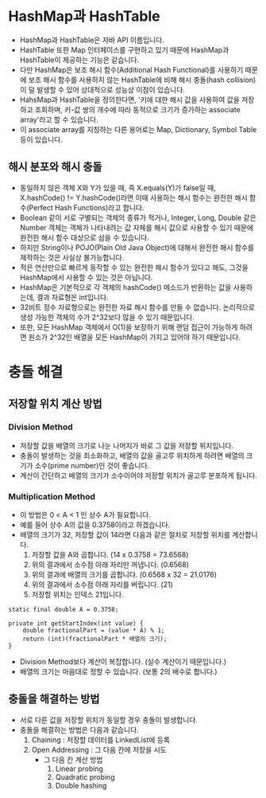 # HashMap과 HashTable
* HashMap과 HashTable은 자바 API 이름입니다.
* HashTable 또한 Map 인터페이스를 구현하고 있기 때문에 HashMap과 HashTable이 제공하는 기능은 같습니다.
* 다만 HashMap은 보조 해시 함수(Additional Hash Functional)를 사용하기 때문에 보조 해시 함수를 사용하지 않는 HashTable에 비해 
해시 충돌(hash collision)이 덜 발생할 수 있어 상대적으로 성능상 이점이 있습니다.
* HahsMap과 HashTable을 정의한다면, '키에 대한 해시 값을 사용하여 값을 저장하고 조회하며, 키-값 쌍의 개수에 따라 동적으로 
크기가 증가하는 associate array'라고 할 수 있습니다. 
* 이 associate array를 지칭하는 다른 용어로는 Map, Dictionary, Symbol Table 등이 있습니다.

## 해시 분포와 해시 충돌
* 동일하지 않은 객체 X와 Y가 있을 때, 즉 X.equals(Y)가 false일 때, X.hashCode() != Y.hashCode()라면 
이때 사용하는 해시 함수는 완전한 해시 함수(Perfect Hash Functions)라고 합니다.
* Boolean 같이 서로 구별되는 객체의 종류가 적거나, Integer, Long, Double 같은 Number 객체는 
객체가 나타내려는 값 자체를 해시 값으로 사용할 수 있기 때문에 완전한 해시 함수 대상으로 삼을 수 있습니다.
* 하지만 String이나 POJO(Plain Old Java Object)에 대해서 완전한 해시 함수를 제작하는 것은 사실상 불가능합니다.
* 적은 연산만으로 빠르게 동작할 수 있는 완전한 해시 함수가 있다고 해도, 그것을 HashMap에서 사용할 수 있는 것은 아닙니다.
* HashMap은 기본적으로 각 객체의 hashCode() 메소드가 반환하는 값을 사용하는데, 결과 자료형은 int입니다.
* 32비트 정수 자료형으로는 완전한 자료 해시 함수를 만들 수 없습니다. 논리적으로 생성 가능한 객체의 수가 2^32보다 많을 수 있기 때문입니다.
* 또한, 모든 HashMap 객체에서 O(1)을 보장하기 위해 랜덤 접근이 가능하게 하려면 원소가 2^32인 배열을 모든 HashMap이 가지고 있어야 하기 때문입니다.

# 충돌 해결

## 저장할 위치 계산 방법

### Division Method
* 저장할 값을 배열의 크기로 나눈 나머지가 바로 그 값을 저장할 위치입니다.
* 충돌이 발생하는 것을 최소화하고, 배열의 값을 골고루 위치하게 하려면 배열의 크기가 소수(prime number)인 것이 좋습니다.
* 계산이 간단하고 배열의 크기가 소수이어야 저장할 위치가 골고루 분포하게 됩니다.

### Multiplication Method
* 이 방법은 0 < A < 1 인 상수 A가 필요합니다.
* 예를 들어 상수 A의 값을 0.3758이라고 하겠습니다.
* 배열의 크기가 32, 저장할 값이 14라면 다음과 같은 절차로 저장할 위치를 계산합니다.
    1. 저장할 값을 A와 곱합니다. (14 x 0.3758 = 73.6568)
    2. 위의 결과에서 소수점 아래 자리만 꺼냅니다. (0.6568)
    3. 위의 결과에 배열의 크기를 곱합니다. (0.6568 x 32 = 21.0176)
    4. 위의 결과에서 소수점 아래 자리를 버립니다. (21)
    5. 저장할 위치는 인덱스 21입니다.
```
static final double A = 0.3758;

private int getStartIndex(int value) {
    double fractionalPart = (value * A) % 1;
    return (int)(fractionalPart * 배열의 크기);
}
```
* Division Method보다 계산이 복잡합니다. (실수 계산이기 때문입니다.)
* 배열의 크기는 마음대로 정할 수 있습니다. (보통 2의 배수로 합니다.)

## 충돌을 해결하는 방법
* 서로 다른 값을 저장할 위치가 동일할 경우 충돌이 발생합니다.
* 충돌을 해결하는 방법은 다음과 같습니다.
    1. Chaining : 저장할 데이터를 LinkedList에 등록
    2. Open Addressing : 그 다음 칸에 저장을 시도
        * 그 다음 칸 계산 방법
            1. Linear probing
            2. Quadratic probing
            3. Double hashing